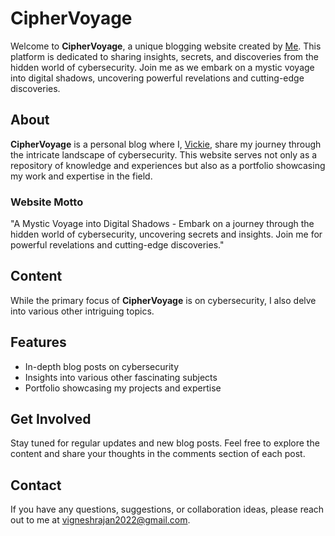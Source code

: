 # CipherVoyage

Welcome to **CipherVoyage**, a unique blogging website created by [Me](https://github.com/vickie-ks). This platform is dedicated to sharing insights, secrets, and discoveries from the hidden world of cybersecurity. Join me as we embark on a mystic voyage into digital shadows, uncovering powerful revelations and cutting-edge discoveries.

## About

**CipherVoyage** is a personal blog where I, [Vickie](https://github.com/vickie-ks), share my journey through the intricate landscape of cybersecurity. This website serves not only as a repository of knowledge and experiences but also as a portfolio showcasing my work and expertise in the field.

### Website Motto

"A Mystic Voyage into Digital Shadows - Embark on a journey through the hidden world of cybersecurity, uncovering secrets and insights. Join me for powerful revelations and cutting-edge discoveries."

## Content

While the primary focus of **CipherVoyage** is on cybersecurity, I also delve into various other intriguing topics.

## Features

- In-depth blog posts on cybersecurity
- Insights into various other fascinating subjects
- Portfolio showcasing my projects and expertise

## Get Involved

Stay tuned for regular updates and new blog posts. Feel free to explore the content and share your thoughts in the comments section of each post.

## Contact

If you have any questions, suggestions, or collaboration ideas, please reach out to me at [vigneshrajan2022@gmail.com](mailto:vigneshrajan2022@gmail.com).